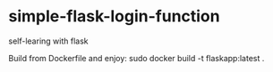 # simple-flask-login-function
self-learing with flask

Build from Dockerfile and enjoy: sudo docker build -t flaskapp:latest .
